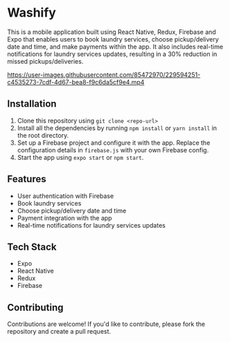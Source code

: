 # Washify

This is a mobile application built using React Native, Redux, Firebase and Expo that enables users to book laundry services, choose pickup/delivery date and time, and make payments within the app. It also includes real-time notifications for laundry services updates, resulting in a 30% reduction in missed pickups/deliveries.



https://user-images.githubusercontent.com/85472970/229594251-c4535273-7cdf-4d67-bea8-f9c6da5cf9e4.mp4


## Installation

1. Clone this repository using `git clone <repo-url>`
2. Install all the dependencies by running `npm install` or `yarn install` in the root directory.
3. Set up a Firebase project and configure it with the app. Replace the configuration details in `firebase.js` with your own Firebase config.
4. Start the app using `expo start` or `npm start`.

## Features

- User authentication with Firebase
- Book laundry services
- Choose pickup/delivery date and time
- Payment integration with the app
- Real-time notifications for laundry services updates

## Tech Stack

- Expo
- React Native
- Redux
- Firebase


## Contributing

Contributions are welcome! If you'd like to contribute, please fork the repository and create a pull request.





